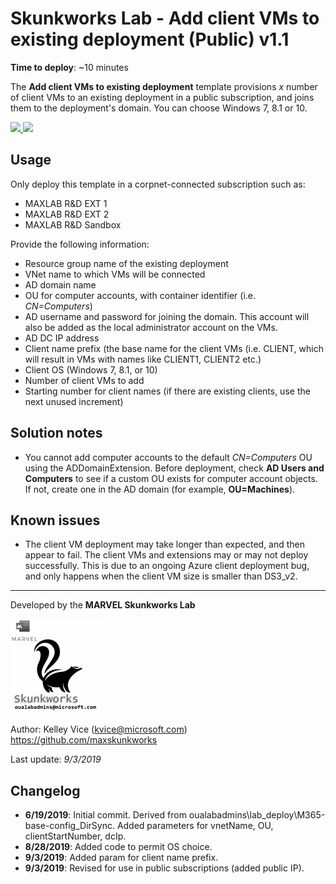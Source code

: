 ﻿# Skunkworks Lab - Add client VMs to existing deployment (Public) v1.1

**Time to deploy**: ~10 minutes

The **Add client VMs to existing deployment** template provisions _x_ number of client VMs to an existing deployment in a public subscription, and joins them to the deployment's domain. You can choose Windows 7, 8.1 or 10.

<a href="https://portal.azure.com/#create/Microsoft.Template/uri/https%3A%2F%2Fraw.githubusercontent.com%2Foualabadmins%2Flab_deploy%2Fmaster%2Fadd-clients-public%2Fazuredeploy.json" target="_blank">
<img src="http://azuredeploy.net/deploybutton.png"/>
</a>
<a href="http://armviz.io/#/?load=https%3A%2F%2Fraw.githubusercontent.com%2Foualabadmins%2Flab_deploy%2Fmaster%2Fadd-clients-public%2Fazuredeploy.json" target="_blank">
<img src="http://armviz.io/visualizebutton.png"/>
</a>

## Usage

Only deploy this template in a corpnet-connected subscription such as:

+ MAXLAB R&D EXT 1
+ MAXLAB R&D EXT 2
+ MAXLAB R&D Sandbox

Provide the following information:

+ Resource group name of the existing deployment
+ VNet name to which VMs will be connected
+ AD domain name
+ OU for computer accounts, with container identifier (i.e. _CN=Computers_)
+ AD username and password for joining the domain. This account will also be added as the local administrator account on the VMs.
+ AD DC IP address
+ Client name prefix (the base name for the client VMs (i.e. CLIENT, which will result in VMs with names like CLIENT1, CLIENT2 etc.)
+ Client OS (Windows 7, 8.1, or 10)
+ Number of client VMs to add
+ Starting number for client names (if there are existing clients, use the next unused increment)

## Solution notes

+ You cannot add computer accounts to the default _CN=Computers_ OU using the ADDomainExtension. Before deployment, check **AD Users and Computers** to see if a custom OU exists for computer account objects. If not, create one in the AD domain (for example, **OU=Machines**).

## Known issues

+ The client VM deployment may take longer than expected, and then appear to fail. The client VMs and extensions may or may not deploy successfully. This is due to an ongoing Azure client deployment bug, and only happens when the client VM size is smaller than DS3_v2.

___
Developed by the **MARVEL Skunkworks Lab**

![alt text](../common/images/maxskunkworkslogo-small.jpg "MARVEL Skunkworks")

Author: Kelley Vice (kvice@microsoft.com)  
https://github.com/maxskunkworks

Last update: _9/3/2019_

## Changelog

+ **6/19/2019**: Initial commit. Derived from oualabadmins\lab_deploy\M365-base-config_DirSync. Added parameters for vnetName, OU, clientStartNumber, dcIp.
+ **8/28/2019**: Added code to permit OS choice.
+ **9/3/2019**: Added param for client name prefix.
+ **9/3/2019**: Revised for use in public subscriptions (added public IP).

